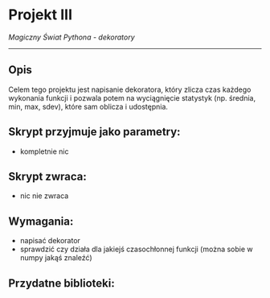 # Projekt III
*Magiczny Świat Pythona - dekoratory*

---

## Opis

Celem tego projektu jest napisanie dekoratora, który zlicza czas każdego wykonania funkcji i pozwala potem na wyciągnięcie statystyk (np. średnia, min, max, sdev), które sam oblicza i udostępnia.

## Skrypt przyjmuje jako parametry:
- kompletnie nic

## Skrypt zwraca:
- nic nie zwraca

## Wymagania:
- napisać dekorator
- sprawdzić czy działa dla jakiejś czasochłonnej funkcji (można sobie w numpy jakąś znaleźć)

## Przydatne biblioteki:


